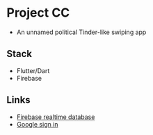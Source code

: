 # Project CC
- An unnamed political Tinder-like swiping app

## Stack
- Flutter/Dart 
- Firebase 

## Links
- [Firebase realtime database](https://firebase.google.com/docs/database/flutter/start)
- [Google sign in](https://pub.dev/packages/google_sign_in)
